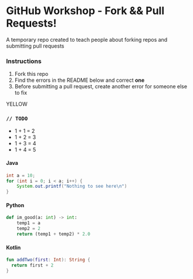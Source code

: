 # GitHub Workshop - Fork && Pull Requests!
A temporary repo created to teach people about forking repos and submitting pull requests


### Instructions
1. Fork this repo
2. Find the errors in the README below and correct **one**
3. Before submitting a pull request, create another error for someone else to fix

YELLOW


### `// TODO`
- 1 + 1 = 2
- 1 + 2 = 3
- 1 + 3 = 4
- 1 + 4 = 5

#### Java
```java
int a = 10;
for (int i = 0; i < a; i++) {
    System.out.printf("Nothing to see here\n")
}
```

#### Python
```python
def im_good(a: int) -> int:
    temp1 = a
    temp2 = 2
    return (temp1 + temp2) * 2.0
```

#### Kotlin
```kotlin
fun addTwo(first: Int): String {
  return first + 2
}
```
